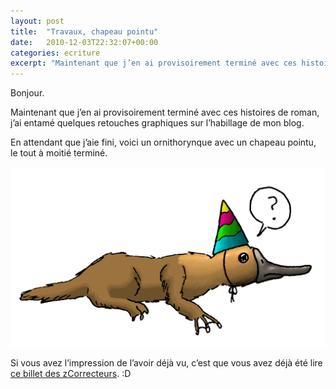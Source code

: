 ```yaml
---
layout: post
title:  "Travaux, chapeau pointu"
date:   2010-12-03T22:32:07+00:00
categories: ecriture
excerpt: "Maintenant que j’en ai provisoirement terminé avec ces histoires de roman, j’ai entamé quelques retouches graphiques sur l’habillage de mon blog."
---
```


<p>Bonjour.</p>

<p>Maintenant que j’en ai provisoirement terminé avec ces histoires de roman, j’ai entamé quelques retouches graphiques sur l’habillage de mon blog.</p>

<p>En attendant que j’aie fini, voici un ornithorynque avec un chapeau pointu, le tout à moitié terminé.</p>

![Turlututu, chapeau pointu](/img/2010/101203.png)

Si vous avez l’impression de l’avoir déjà vu, c’est que vous avez déjà été lire [ce billet des zCorrecteurs](http://www.zcorrecteurs.fr/blog/billet-293-fautes-courantes-le-dixieme.html). :D
                    
